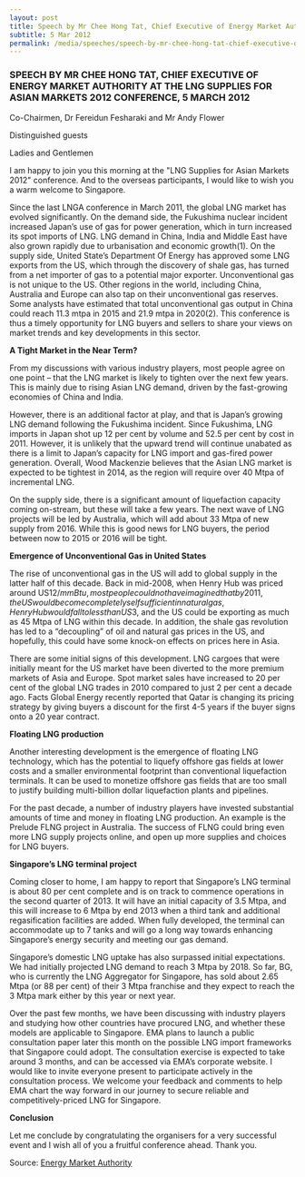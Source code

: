 ```yaml
---
layout: post
title: Speech by Mr Chee Hong Tat, Chief Executive of Energy Market Authority at the LNG Supplies for Asian Markets 2012 conference, 5 March 2012
subtitle: 5 Mar 2012
permalink: /media/speeches/speech-by-mr-chee-hong-tat-chief-executive-of-energy-market-authority-at-the-lng-supplies-for-asian-markets-2012-conference-5-march-2012
---
```


### SPEECH BY MR CHEE HONG TAT, CHIEF EXECUTIVE OF ENERGY MARKET AUTHORITY AT THE LNG SUPPLIES FOR ASIAN MARKETS 2012 CONFERENCE, 5 MARCH 2012

Co-Chairmen, Dr Fereidun Fesharaki and Mr Andy Flower

Distinguished guests

Ladies and Gentlemen

I am happy to join you this morning at the "LNG Supplies for Asian Markets 2012" conference. And to the overseas participants, I would like to wish you a warm welcome to Singapore.

Since the last LNGA conference in March 2011, the global LNG market has evolved significantly. On the demand side, the Fukushima nuclear incident increased Japan’s use of gas for power generation, which in turn increased its spot imports of LNG. LNG demand in China, India and Middle East have also grown rapidly due to urbanisation and economic growth(1). On the supply side, United State’s Department Of Energy has approved some LNG exports from the US, which through the discovery of shale gas, has turned from a net importer of gas to a potential major exporter. Unconventional gas is not unique to the US. Other regions in the world, including China, Australia and Europe can also tap on their unconventional gas reserves. Some analysts have estimated that total unconventional gas output in China could reach 11.3 mtpa in 2015 and 21.9 mtpa in 2020(2). This conference is thus a timely opportunity for LNG buyers and sellers to share your views on market trends and key developments in this sector.

**A Tight Market in the Near Term?**

From my discussions with various industry players, most people agree on one point – that the LNG market is likely to tighten over the next few years. This is mainly due to rising Asian LNG demand, driven by the fast-growing economies of China and India.

However, there is an additional factor at play, and that is Japan’s growing LNG demand following the Fukushima incident. Since Fukushima, LNG imports in Japan shot up 12 per cent by volume and 52.5 per cent by cost in 2011. However, it is unlikely that the upward trend will continue unabated as there is a limit to Japan’s capacity for LNG import and gas-fired power generation. Overall, Wood Mackenzie believes that the Asian LNG market is expected to be tightest in 2014, as the region will require over 40 Mtpa of incremental LNG.

On the supply side, there is a significant amount of liquefaction capacity coming on-stream, but these will take a few years. The next wave of LNG projects will be led by Australia, which will add about 33 Mtpa of new supply from 2016. While this is good news for LNG buyers, the period between now to 2015 or 2016 will be tight.

**Emergence of Unconventional Gas in United States**

The rise of unconventional gas in the US will add to global supply in the latter half of this decade. Back in mid-2008, when Henry Hub was priced around US$12/mmBtu, most people could not have imagined that by 2011, the US would become completely self sufficient in natural gas, Henry Hub would fall to less than US$3, and the US could be exporting as much as 45 Mtpa of LNG within this decade. In addition, the shale gas revolution has led to a “decoupling” of oil and natural gas prices in the US, and hopefully, this could have some knock-on effects on prices here in Asia.

There are some initial signs of this development. LNG cargoes that were initially meant for the US market have been diverted to the more premium markets of Asia and Europe. Spot market sales have increased to 20 per cent of the global LNG trades in 2010 compared to just 2 per cent a decade ago. Facts Global Energy recently reported that Qatar is changing its pricing strategy by giving buyers a discount for the first 4-5 years if the buyer signs onto a 20 year contract.

**Floating LNG production**

Another interesting development is the emergence of floating LNG technology, which has the potential to liquefy offshore gas fields at lower costs and a smaller environmental footprint than conventional liquefaction terminals. It can be used to monetize offshore gas fields that are too small to justify building multi-billion dollar liquefaction plants and pipelines.

For the past decade, a number of industry players have invested substantial amounts of time and money in floating LNG production. An example is the Prelude FLNG project in Australia. The success of FLNG could bring even more LNG supply projects online, and open up more supplies and choices for LNG buyers.

**Singapore’s LNG terminal project**

Coming closer to home, I am happy to report that Singapore’s LNG terminal is about 80 per cent complete and is on track to commence operations in the second quarter of 2013. It will have an initial capacity of 3.5 Mtpa, and this will increase to 6 Mtpa by end 2013 when a third tank and additional regasification facilities are added. When fully developed, the terminal can accommodate up to 7 tanks and will go a long way towards enhancing Singapore’s energy security and meeting our gas demand.

Singapore’s domestic LNG uptake has also surpassed initial expectations. We had initially projected LNG demand to reach 3 Mtpa by 2018. So far, BG, who is currently the LNG Aggregator for Singapore, has sold about 2.65 Mtpa (or 88 per cent) of their 3 Mtpa franchise and they expect to reach the 3 Mtpa mark either by this year or next year.

Over the past few months, we have been discussing with industry players and studying how other countries have procured LNG, and whether these models are applicable to Singapore. EMA plans to launch a public consultation paper later this month on the possible LNG import frameworks that Singapore could adopt. The consultation exercise is expected to take around 3 months, and can be accessed via EMA’s corporate website. I would like to invite everyone present to participate actively in the consultation process. We welcome your feedback and comments to help EMA chart the way forward in our journey to secure reliable and competitively-priced LNG for Singapore.

**Conclusion**

Let me conclude by congratulating the organisers for a very successful event and I wish all of you a fruitful conference ahead. Thank you.



Source: [<a href="https://www.ema.gov.sg/speech.aspx?news_sid=20140609ScxfQqB0a5Y4" target="_blank">Energy Market Authority</a>](https://www.ema.gov.sg/speech.aspx?news_sid=20140609ScxfQqB0a5Y4)